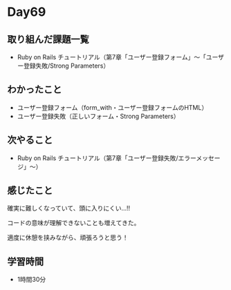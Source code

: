 # Day69
## 取り組んだ課題一覧
- Ruby on Rails チュートリアル（第7章「ユーザー登録フォーム」〜「ユーザー登録失敗/Strong Parameters）
## わかったこと
- ユーザー登録フォーム（form_with・ユーザー登録フォームのHTML）
- ユーザー登録失敗（正しいフォーム・Strong Parameters）
## 次やること
- Ruby on Rails チュートリアル（第7章「ユーザー登録失敗/エラーメッセージ」〜）
## 感じたこと
確実に難しくなっていて、頭に入りにくい…!!
 
コードの意味が理解できないことも増えてきた。

適度に休憩を挟みながら、頑張ろうと思う！
## 学習時間
- 1時間30分
